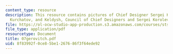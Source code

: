 ```yaml
---
content_type: resource
description: This resource contains pictures of Chief Designer Sergei Korolev, Korolev,
  Kurchatov, and Keldysh, Council of Chief Designers and Sergei Korolev in prison.
file: https://ol-ocw-studio-app-production.s3.amazonaws.com/courses/sts-471j-engineering-apollo-the-moon-project-as-a-complex-system-spring-2007/8f83992f0ce85be1267686f3f64ede92_07gerovitch.pdf
file_type: application/pdf
resourcetype: Document
title: 07gerovitch.pdf
uid: 8f83992f-0ce8-5be1-2676-86f3f64ede92
---
```

